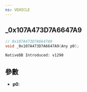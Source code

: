 ```yaml
---
ns: VEHICLE
---
```

## _0x107A473D7A6647A9

```c
// 0x107A473D7A6647A9
void _0x107A473D7A6647A9(Any p0);
```

```
NativeDB Introduced: v1290
```

## 參數
* **p0**:
